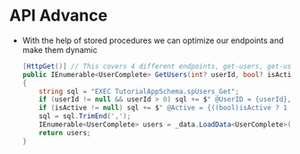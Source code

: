 # API Advance

-   With the help of stored procedures we can optimize our endpoints and make them dynamic

    ```CS
    [HttpGet()] // This covers 4 different endpoints, get-users, get-user, get-user(s)-active, get-user(s)-inactive
    public IEnumerable<UserComplete> GetUsers(int? userId, bool? isActive)
    {
        string sql = "EXEC TutorialAppSchema.spUsers_Get";
        if (userId != null && userId > 0) sql += $" @UserID = {userId},";
        if (isActive != null) sql += $" @Active = {((bool)isActive ? 1 : 0)},";
        sql = sql.TrimEnd(',');
        IEnumerable<UserComplete> users = _data.LoadData<UserComplete>(sql);
        return users;
    }
    ```
